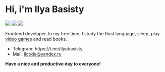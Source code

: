 #  Hi, i'm Ilya Basisty

<p>
  <img src="https://img.shields.io/badge/javascript%20-%23323330.svg?&style=for-the-badge&logo=javascript&logoColor=%23F7DF1E"/>
  <img src="https://img.shields.io/badge/rust-%23000000.svg?&style=for-the-badge&logo=rust&logoColor=white"/>
  <img src="https://img.shields.io/badge/python%20-%2314354C.svg?&style=for-the-badge&logo=python&logoColor=white"/>
</p>


Frontend developer. In my free time, I study the Rust language, sleep, play <a href="https://steamcommunity.com/id/ilyabasisty/">video games</a> and read books.

  
<ul>
  <li>Telegram: https://t.me/ilyabasisty</li>
  <li>Mail: <a href="mailto:ilcode@yandex.ru">ilcode@yandex.ru</a></li>
</ul>

**Have a nice and productive day to everyone!**
